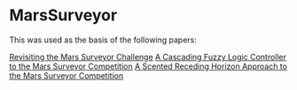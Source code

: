 # MarsSurveyor

This was used as the basis of the following papers:

[Revisiting the Mars Surveyor Challenge](https://scholar.google.com/citations?view_op=view_citation&hl=en&user=t0FGeK0AAAAJ&citation_for_view=t0FGeK0AAAAJ:u5HHmVD_uO8C)
[A Cascading Fuzzy Logic Controller to the Mars Surveyor Competition](https://scholar.google.com/citations?view_op=view_citation&hl=en&user=t0FGeK0AAAAJ&citation_for_view=t0FGeK0AAAAJ:u-x6o8ySG0sC)
[A Scented Receding Horizon Approach to the Mars Surveyor Competition](https://scholar.google.com/citations?view_op=view_citation&hl=en&user=t0FGeK0AAAAJ&citation_for_view=t0FGeK0AAAAJ:d1gkVwhDpl0C)


